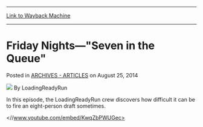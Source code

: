 
---
[Link to Wayback Machine](https://web.archive.org/web/20211018145701/https://magic.wizards.com/en/articles/archive/feature/friday-nights-seven-queue)

[_metadata_:author]:- "LoadingReadyRun"
[_metadata_:description]:- "The crew discovers how difficult it can be to fire an eight-person draft sometimes."
[_metadata_:generator]:- "Drupal 7 (http://drupal.org)"
[_metadata_:node]:- "261201"
[_metadata_:publish_date]:- "2014-08-25"
[_metadata_:source]:- "div-main-content"
[_metadata_:title]:- "Friday Nights—`Seven in the Queue`"
[_metadata_:wayback_capture_timestamp]:- "2021-10-18 14:57:01"
[_metadata_:wayback_raw_url]:- "https://web.archive.org/web/20211018145701id_/https://magic.wizards.com/en/articles/archive/feature/friday-nights-seven-queue"
[_metadata_:wayback_url]:- "https://magic.wizards.com/en/articles/archive/feature/friday-nights-seven-queue"
---


Friday Nights—"Seven in the Queue"
==================================



 Posted in [ARCHIVES - ARTICLES](/en/articles/archive)
 on August 25, 2014 






![](https://media.magic.wizards.com/styles/auth_small/public/images/person/lrrbiopic.png)
By LoadingReadyRun











In this episode, the LoadingReadyRun crew discovers how difficult it can be to fire an eight-person draft sometimes.


<//www.youtube.com/embed/KwqZbPWUGec>





